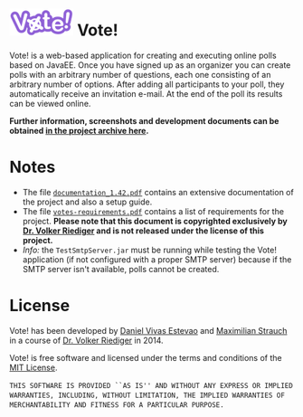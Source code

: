 # ![Vote! program icon](/vote-logo-sm.png?raw=true "Vote! program icon") Vote!

Vote! is a web-based application for creating and executing online polls based on JavaEE. Once you have signed up as an organizer you can create polls with an arbitrary number of questions, each one consisting of an arbitrary number of options. After adding all participants to your poll, they automatically receive an invitation e-mail. At the end of the poll its results can be viewed online.

**Further information, screenshots and development documents can be obtained [in the project archive here](http://maxstrauch.github.io/projects/vote-exclamation-mark/index.html).**

# Notes

 - The file [`documentation_1.42.pdf`](/documentation_1.42.pdf?raw=true) contains an extensive documentation of the project and also a setup guide.
 - The file [`votes-requirements.pdf`](/votes-requirements.pdf?raw=true) contains a list of requirements for the project. **Please note that this document is copyrighted exclusively by [Dr. Volker Riediger](https://www.uni-koblenz-landau.de/de/koblenz/fb4/ist/rgse/staff/volker-riediger) and is not released under the license of this project.**
 - *Info:* the `TestSmtpServer.jar` must be running while testing the Vote! application (if not configured with a proper SMTP server) because if the SMTP server isn't available, polls cannot be created.

# License

Vote! has been developed by [Daniel Vivas Estevao](https://github.com/danielvivasestevao) and [Maximilian Strauch](http://maxstrauch.github.io/) in a course of [Dr. Volker Riediger](https://www.uni-koblenz-landau.de/de/koblenz/fb4/ist/rgse/staff/volker-riediger) in 2014.

Vote! is free software and licensed under the terms and conditions of the [MIT License](/LICENSE.txt?raw=true).

`THIS SOFTWARE IS PROVIDED ``AS IS'' AND WITHOUT ANY EXPRESS OR IMPLIED WARRANTIES, INCLUDING, WITHOUT LIMITATION, THE IMPLIED WARRANTIES OF MERCHANTABILITY AND FITNESS FOR A PARTICULAR PURPOSE.`